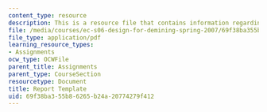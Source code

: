```yaml
---
content_type: resource
description: This is a resource file that contains information regarding report template.
file: /media/courses/ec-s06-design-for-demining-spring-2007/69f38ba355b86265b24a20774279f412_MITEC_S06S07_14template.pdf
file_type: application/pdf
learning_resource_types:
- Assignments
ocw_type: OCWFile
parent_title: Assignments
parent_type: CourseSection
resourcetype: Document
title: Report Template
uid: 69f38ba3-55b8-6265-b24a-20774279f412
---
```

